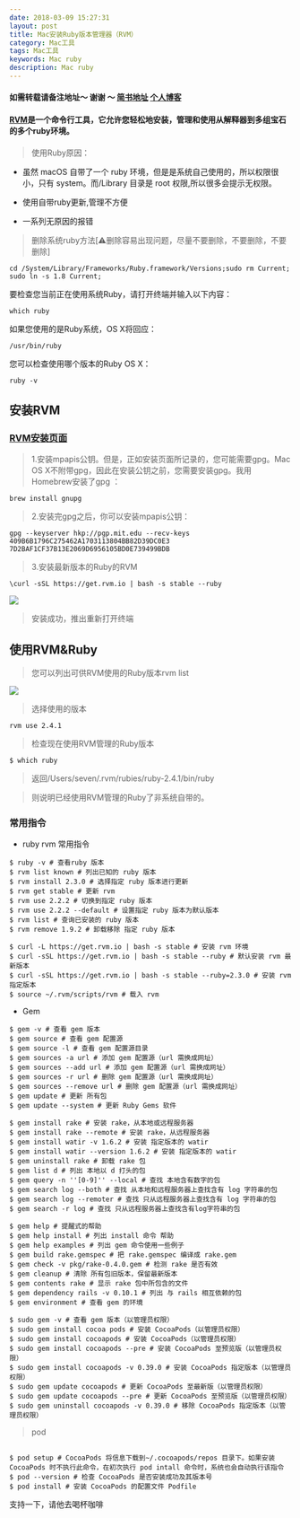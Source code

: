 ```yaml
---
date: 2018-03-09 15:27:31
layout: post
title: Mac安装Ruby版本管理器（RVM）
category: Mac工具
tags: Mac工具
keywords: Mac ruby
description: Mac ruby
---
```


#### 如需转载请备注地址～ 谢谢 ～ [简书地址](https://www.jianshu.com/u/bee103cd1f97)  [个人博客](https://kaqijiang.github.io/)

#### [RVM](https://rvm.io/)是一个命令行工具，它允许您轻松地安装，管理和使用从解释器到多组宝石的多个ruby环境。

> 使用Ruby原因：

- 虽然 macOS 自带了一个 ruby 环境，但是是系统自己使用的，所以权限很小，只有 system。而/Library 目录是 root 权限,所以很多会提示无权限。

- 使用自带ruby更新,管理不方便

- 一系列无原因的报错


> 删除系统ruby方法[⚠️删除容易出现问题，尽量不要删除，不要删除，不要删除]

```
cd /System/Library/Frameworks/Ruby.framework/Versions;sudo rm Current; sudo ln -s 1.8 Current;
```

要检查您当前正在使用系统Ruby，请打开终端并输入以下内容：

```which ruby```

如果您使用的是Ruby系统，OS X将回应：

```/usr/bin/ruby```

您可以检查使用哪个版本的Ruby OS X：

```ruby -v```

## 安装RVM

### [RVM安装页面](https://rvm.io/rvm/install)

> 1.安装mpapis公钥。但是，正如安装页面所记录的，您可能需要gpg。Mac OS X不附带gpg，因此在安装公钥之前，您需要安装gpg。我用Homebrew安装了gpg ：

 ```
 brew install gnupg 
```

> 2.安装完gpg之后，你可以安装mpapis公钥：

```
gpg --keyserver hkp://pgp.mit.edu --recv-keys 409B6B1796C275462A1703113804BB82D39DC0E3 7D2BAF1CF37B13E2069D6956105BD0E739499BDB
```

> 3.安装最新版本的Ruby的RVM

```
\curl -sSL https://get.rvm.io | bash -s stable --ruby
```

![](https://raw.githubusercontent.com/kaqijiang/kaqijiang.github.io/master/images/Snip20180309_1.png)

> 安装成功，推出重新打开终端

## 使用RVM&Ruby

> 您可以列出可供RVM使用的Ruby版本rvm list

 ![](https://raw.githubusercontent.com/kaqijiang/kaqijiang.github.io/master/images/Snip20180309_2.png)

> 选择使用的版本

```
rvm use 2.4.1
```

>检查现在使用RVM管理的Ruby版本

```
$ which ruby
```

> 返回/Users/seven/.rvm/rubies/ruby-2.4.1/bin/ruby

> 则说明已经使用RVM管理的Ruby了非系统自带的。

### 常用指令

- ruby rvm 常用指令

```
$ ruby -v # 查看ruby 版本
$ rvm list known # 列出已知的 ruby 版本
$ rvm install 2.3.0 # 选择指定 ruby 版本进行更新
$ rvm get stable # 更新 rvm
$ rvm use 2.2.2 # 切换到指定 ruby 版本
$ rvm use 2.2.2 --default # 设置指定 ruby 版本为默认版本
$ rvm list # 查询已安装的 ruby 版本
$ rvm remove 1.9.2 # 卸载移除 指定 ruby 版本

$ curl -L https://get.rvm.io | bash -s stable # 安装 rvm 环境
$ curl -sSL https://get.rvm.io | bash -s stable --ruby # 默认安装 rvm 最新版本
$ curl -sSL https://get.rvm.io | bash -s stable --ruby=2.3.0 # 安装 rvm 指定版本
$ source ~/.rvm/scripts/rvm # 载入 rvm

```

- Gem

```
$ gem -v # 查看 gem 版本
$ gem source # 查看 gem 配置源
$ gem source -l # 查看 gem 配置源目录
$ gem sources -a url # 添加 gem 配置源（url 需换成网址）
$ gem sources --add url # 添加 gem 配置源（url 需换成网址）
$ gem sources -r url # 删除 gem 配置源（url 需换成网址）
$ gem sources --remove url # 删除 gem 配置源（url 需换成网址）
$ gem update # 更新 所有包
$ gem update --system # 更新 Ruby Gems 软件

$ gem install rake # 安装 rake，从本地或远程服务器
$ gem install rake --remote # 安装 rake，从远程服务器
$ gem install watir -v 1.6.2 # 安装 指定版本的 watir
$ gem install watir --version 1.6.2 # 安装 指定版本的 watir
$ gem uninstall rake # 卸载 rake 包
$ gem list d # 列出 本地以 d 打头的包
$ gem query -n ''[0-9]'' --local # 查找 本地含有数字的包
$ gem search log --both # 查找 从本地和远程服务器上查找含有 log 字符串的包
$ gem search log --remoter # 查找 只从远程服务器上查找含有 log 字符串的包
$ gem search -r log # 查找 只从远程服务器上查找含有log字符串的包

$ gem help # 提醒式的帮助
$ gem help install # 列出 install 命令 帮助
$ gem help examples # 列出 gem 命令使用一些例子
$ gem build rake.gemspec # 把 rake.gemspec 编译成 rake.gem
$ gem check -v pkg/rake-0.4.0.gem # 检测 rake 是否有效
$ gem cleanup # 清除 所有包旧版本，保留最新版本
$ gem contents rake # 显示 rake 包中所包含的文件
$ gem dependency rails -v 0.10.1 # 列出 与 rails 相互依赖的包
$ gem environment # 查看 gem 的环境

$ sudo gem -v # 查看 gem 版本（以管理员权限）
$ sudo gem install cocoa pods # 安装 CocoaPods（以管理员权限）
$ sudo gem install cocoapods # 安装 CocoaPods（以管理员权限）
$ sudo gem install cocoapods --pre # 安装 CocoaPods 至预览版（以管理员权限）
$ sudo gem install cocoapods -v 0.39.0 # 安装 CocoaPods 指定版本（以管理员权限）
$ sudo gem update cocoapods # 更新 CocoaPods 至最新版（以管理员权限）
$ sudo gem update cocoapods --pre # 更新 CocoaPods 至预览版（以管理员权限）
$ sudo gem uninstall cocoapods -v 0.39.0 # 移除 CocoaPods 指定版本（以管理员权限）

```

>pod

```

$ pod setup # CocoaPods 将信息下载到~/.cocoapods/repos 目录下。如果安装 CocoaPods 时不执行此命令，在初次执行 pod intall 命令时，系统也会自动执行该指令
$ pod --version # 检查 CocoaPods 是否安装成功及其版本号
$ pod install # 安装 CocoaPods 的配置文件 Podfile

```


支持一下，请他去喝杯咖啡
   